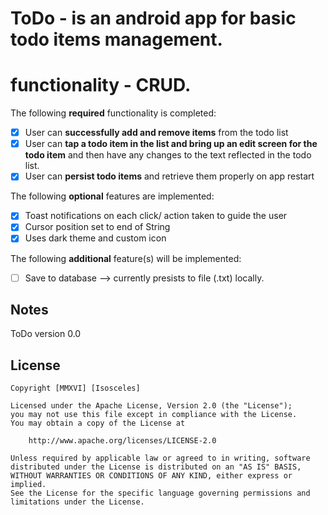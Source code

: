 # ToDo - is an android app for basic todo items management. 

# functionality - CRUD.



The following **required** functionality is completed:

* [x] User can **successfully add and remove items** from the todo list
* [x] User can **tap a todo item in the list and bring up an edit screen for the todo item** and then have any changes to the text reflected in the todo list.
* [x] User can **persist todo items** and retrieve them properly on app restart

The following **optional** features are implemented:

* [x] Toast notifications on each click/ action taken to guide the user
* [x] Cursor position set to end of String
* [x] Uses dark theme and custom icon

The following **additional** feature(s) will be implemented:

* [ ] Save to database --> currently presists to file (.txt) locally.



## Notes

ToDo version 0.0


## License

    Copyright [MMXVI] [Isosceles]

    Licensed under the Apache License, Version 2.0 (the "License");
    you may not use this file except in compliance with the License.
    You may obtain a copy of the License at

        http://www.apache.org/licenses/LICENSE-2.0

    Unless required by applicable law or agreed to in writing, software
    distributed under the License is distributed on an "AS IS" BASIS,
    WITHOUT WARRANTIES OR CONDITIONS OF ANY KIND, either express or implied.
    See the License for the specific language governing permissions and
    limitations under the License.
